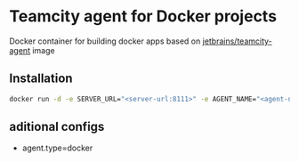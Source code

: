 # Teamcity agent for Docker projects

Docker container for building docker apps based on [jetbrains/teamcity-agent](https://hub.docker.com/r/jetbrains/teamcity-agent/) image

## Installation
```bash
docker run -d -e SERVER_URL="<server-url:8111>" -e AGENT_NAME="<agent-name>" -v /var/run/docker.sock:/var/run/docker.sock --restart unless-stopped fabrik/teamcity-agent-docker
```

## aditional configs
 - agent.type=docker
